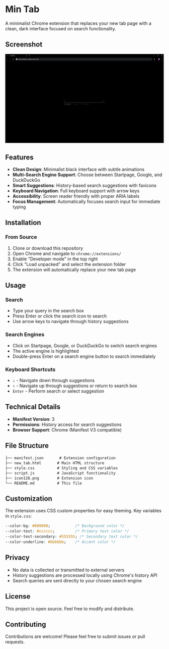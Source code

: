# Min Tab

A minimalist Chrome extension that replaces your new tab page with a clean, dark interface focused on search functionality.

## Screenshot

![Min Tab Extension](image.png)

## Features

- **Clean Design**: Minimalist black interface with subtle animations
- **Multi-Search Engine Support**: Choose between Startpage, Google, and DuckDuckGo
- **Smart Suggestions**: History-based search suggestions with favicons
- **Keyboard Navigation**: Full keyboard support with arrow keys
- **Accessibility**: Screen reader friendly with proper ARIA labels
- **Focus Management**: Automatically focuses search input for immediate typing

## Installation

### From Source
1. Clone or download this repository
2. Open Chrome and navigate to `chrome://extensions/`
3. Enable "Developer mode" in the top right
4. Click "Load unpacked" and select the extension folder
5. The extension will automatically replace your new tab page

## Usage

### Search
- Type your query in the search box
- Press Enter or click the search icon to search
- Use arrow keys to navigate through history suggestions

### Search Engines
- Click on Startpage, Google, or DuckDuckGo to switch search engines
- The active engine is highlighted
- Double-press Enter on a search engine button to search immediately

### Keyboard Shortcuts
- `↓` - Navigate down through suggestions
- `↑` - Navigate up through suggestions or return to search box
- `Enter` - Perform search or select suggestion

## Technical Details

- **Manifest Version**: 3
- **Permissions**: History access for search suggestions
- **Browser Support**: Chrome (Manifest V3 compatible)

## File Structure

```
├── manifest.json       # Extension configuration
├── new_tab.html       # Main HTML structure
├── style.css          # Styling and CSS variables
├── script.js          # JavaScript functionality
├── icon128.png        # Extension icon
└── README.md          # This file
```

## Customization

The extension uses CSS custom properties for easy theming. Key variables in `style.css`:

```css
--color-bg: #000000;           /* Background color */
--color-text: #cccccc;         /* Primary text color */
--color-text-secondary: #555555; /* Secondary text color */
--color-underline: #bbbbbb;    /* Accent color */
```

## Privacy

- No data is collected or transmitted to external servers
- History suggestions are processed locally using Chrome's history API
- Search queries are sent directly to your chosen search engine

## License

This project is open source. Feel free to modify and distribute.

## Contributing

Contributions are welcome! Please feel free to submit issues or pull requests.
